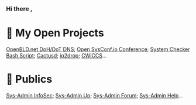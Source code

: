 ### Hi there ,<!--<a href="https://lab.sys-adm.in/" target="blank"><img align="center" src="res/hi-hand.gif" alt="Sys-Admin & InfoSec Channel" height="24" /></a>-->

<!--* 🏂 **Whoami**: 
I am Groot 
-->
# 🚜 My Open Projects 
[OpenBLD.net DoH/DoT DNS](https://openbld.net/); [Open SysConf.io Conference](https://sysconf.io/); [System Checker Bash Script](https://system-checks.org/); [Cactusd](https://github.com/m0zgen/cactusd); [ip2drop](https://github.com/m0zgen/ip2drop); [CWiCCS](https://cwiccs.sys-adm.in/)...

# 🧘 Publics
[Sys-Admin InfoSec](https://t.me/sysadm_in_channel); [Sys-Admin Up](https://t.me/sysadm_in_up); [Sys-Admin Forum](https://forum.sys-adm.in/); [Sys-Admin Help](https://t.me/sysadm_in)...

<!-- <img src="https://github-readme-stats.vercel.app/api?username=m0zgen&show_icons=true&theme=vue-dark" alt="Github statistics" align="left"> -->

<!-- * <a href="https://www.linkedin.com/in/yevgeniy-goncharov/" target="blank"><img align="center" src="res/linkedin.svg" alt="m0zgen" height="18" /></a> <a href="https://stackoverflow.com/users/1928123/m0zgen" target="blank"><img align="center" src="res/stackoverflow.svg" alt="user:1928123" height="18" /></a> <a href="https://t.me/sysadm_in_channel" target="blank"><img align="center" src="res/telegram.gif" alt="Sys-Admin & InfoSec Channel" height="18" /></a> -->


<!--
**m0zgen/m0zgen** is a ✨ _special_ ✨ repository because its `README.md` (this file) appears on your GitHub profile.

Here are some ideas to get you started:

- 🔭 I’m currently working on ...
- 🌱 I’m currently learning ...
- 👯 I’m looking to collaborate on ...
- 🤔 I’m looking for help with ...
- 💬 Ask me about ...
- 📫 How to reach me: ...
- 😄 Pronouns: ...
- ⚡ Fun fact: ...
-->


